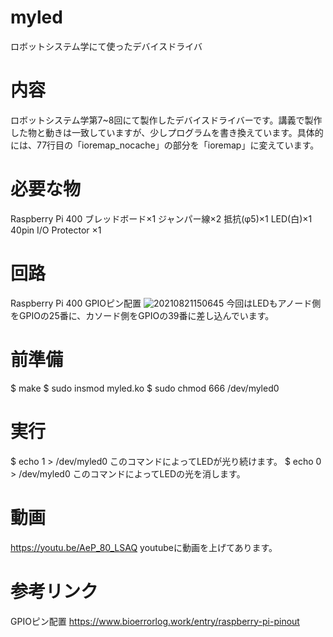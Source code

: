 # myled
ロボットシステム学にて使ったデバイスドライバ

# 内容
ロボットシステム学第7~8回にて製作したデバイスドライバーです。講義で製作した物と動きは一致していますが、少しプログラムを書き換えています。具体的には、77行目の「ioremap_nocache」の部分を「ioremap」に変えています。

# 必要な物
Raspberry Pi 400
ブレッドボード×1
ジャンパー線×2
抵抗(φ5)×1
LED(白)×1
40pin I/O Protector ×1

# 回路
Raspberry Pi 400 GPIOピン配置
![20210821150645](https://user-images.githubusercontent.com/95558214/149341948-528e38e4-29be-4e05-8a4b-0754422b69d0.png)
今回はLEDもアノード側をGPIOの25番に、カソード側をGPIOの39番に差し込んでいます。

# 前準備
$ make
$ sudo insmod myled.ko
$ sudo chmod 666 /dev/myled0

# 実行
$ echo 1 > /dev/myled0
このコマンドによってLEDが光り続けます。
$ echo 0 > /dev/myled0
このコマンドによってLEDの光を消します。

# 動画
https://youtu.be/AeP_80_LSAQ
youtubeに動画を上げてあります。

# 参考リンク
GPIOピン配置
https://www.bioerrorlog.work/entry/raspberry-pi-pinout
